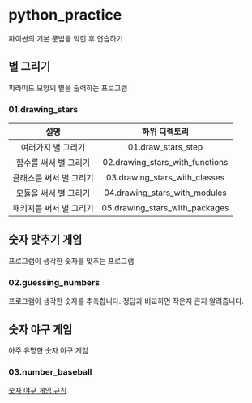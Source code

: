 # python_practice

파이썬의 기본 문법을 익힌 후 연습하기

## 별 그리기 

피라미드 모양의 별을 출력하는 프로그램

### 01.drawing_stars

| 설명 | 하위 디렉토리 |
|:---:|:---:|
| 여러가지 별 그리기 | 01.draw_stars_step |
| 함수를 써서 별 그리기 | 02.drawing_stars_with_functions |
| 클래스를 써서 별 그리기 | 03.drawing_stars_with_classes |
| 모듈을 써서 별 그리기 | 04.drawing_stars_with_modules |
| 패키지를 써서 별 그리기 | 05.drawing_stars_with_packages |

## 숫자 맞추기 게임

프로그램이 생각한 숫자를 맞추는 프로그램

### 02.guessing_numbers

프로그램이 생각한 숫자를 추측합니다. 정답과 비교하면 작은지 큰지 알려줍니다.

<!-- | 설명 | 소스 디렉토리 |
|:---:|:---:|
| 숫자 맞추기 | 01.guessing_numbers | -->

## 숫자 야구 게임

아주 유명한 숫자 야구 게임

### 03.number_baseball

[숫자 야구 게임 규칙](https://namu.wiki/w/%EC%88%AB%EC%9E%90%EC%95%BC%EA%B5%AC)
